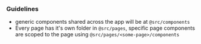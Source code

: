 ### Guidelines

- generic components shared across the app will be at `@src/components`
- Every page has it's own folder in `@src/pages`, specific page components are scoped to the page using `@src/pages/<some-page>/components`